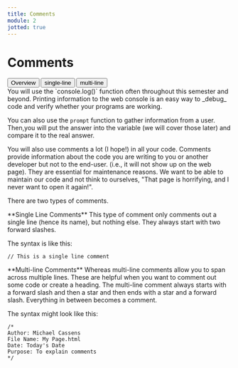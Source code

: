 ```yaml
---
title: Comments
module: 2
jotted: true
---
```


# Comments
<div class="tab">
  <button class="tablinks active" onclick="openTab(event, 'Overview')">Overview</button>
  <button class="tablinks" onclick="openTab(event, 'single')">single-line</button>
  <button class="tablinks" onclick="openTab(event, 'multi')">multi-line</button>
   
</div>
<div id="Overview" class="tabcontent" style="display:block" >
<div class="tabhtml" markdown="1">
You will use the `console.log()` function often throughout this semester and beyond. Printing information to the web console is an easy way to _debug_ code and verify whether your programs are working.

You can also use the `prompt` function to gather information from a user.  Then,you will put the answer into the variable (we will cover those later) and compare it to the real answer.


You will also use comments a lot (I hope!) in all your code. Comments provide information about the code you are writing to you or another developer but not to the end-user. (i.e., it will not show up on the web page).  They are essential for maintenance reasons.   We want to be able to maintain our code and not think to ourselves, "That page is horrifying, and I never want to open it again!".

There are two types of comments.
</div>
</div>

<div id="single" class="tabcontent" >
<div class="tabhtml" markdown="1">
**Single Line Comments**
This type of comment only comments out a single line (hence its name), but nothing else.  They always start with two forward slashes.

The syntax is like this:

```
// This is a single line comment
```
</div>
</div>

<div id="multi" class="tabcontent" >
<div class="tabhtml" markdown="1">
**Multi-line Comments**
Whereas multi-line comments allow you to span across multiple lines.  These are helpful when you want to comment out some code or create a heading.  The multi-line comment always starts with a forward slash and then a star and then ends with a star and a forward slash.  Everything in between becomes a comment.

The syntax might look like this:
```
/*
Author: Michael Cassens
File Name: My Page.html
Date: Today's Date
Purpose: To explain comments
*/
```
</div>
</div>

